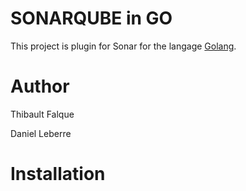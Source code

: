 # SONARQUBE in GO 

This project is plugin for Sonar for the langage [Golang](https://golang.org/). 

# Author

Thibault Falque
 
Daniel Leberre


# Installation 

